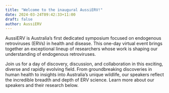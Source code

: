 ```yaml
---
title: "Welcome to the inaugural AussiERV!"
date: 2024-03-24T09:42:33+11:00
draft: false
author: AussiERV
---
```


AussiERV is Australia’s first dedicated symposium focused on endogenous retroviruses (ERVs) in health and disease. This one-day virtual event brings together an exceptional lineup of researchers whose work is shaping our understanding of endogenous retroviruses. 

Join us for a day of discovery, discussion, and collaboration in this exciting, diverse and rapidly evolving field. From groundbreaking discoveries in human health to insights into Australia’s unique wildlife, our speakers reflect the incredible breadth and depth of ERV science. Learn more about our speakers and their research below.
